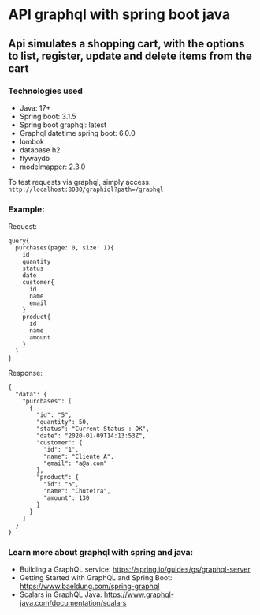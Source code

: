 # API graphql with spring boot java

## Api simulates a shopping cart, with the options to list, register, update and delete items from the cart

### Technologies used

- Java: 17+
- Spring boot: 3.1.5
- Spring boot graphql: latest
- Graphql datetime spring boot: 6.0.0
- lombok
- database h2
- flywaydb
- modelmapper: 2.3.0

To test requests via graphql, simply access: `http://localhost:8080/graphiql?path=/graphql`

### Example:

Request:
  
```
query{
  purchases(page: 0, size: 1){
    id
    quantity
    status
    date
    customer{
      id
      name
      email
    }
    product{
      id
      name
      amount
    }
  }
}
```

  
Response:

```
{
  "data": {
    "purchases": [
      {
        "id": "5",
        "quantity": 50,
        "status": "Current Status : OK",
        "date": "2020-01-09T14:13:53Z",
        "customer": {
          "id": "1",
          "name": "Cliente A",
          "email": "a@a.com"
        },
        "product": {
          "id": "5",
          "name": "Chuteira",
          "amount": 130
        }
      }
    ]
  }
}
```

### Learn more about graphql with spring and java:
- Building a GraphQL service: https://spring.io/guides/gs/graphql-server
- Getting Started with GraphQL and Spring Boot: https://www.baeldung.com/spring-graphql
- Scalars in GraphQL Java: https://www.graphql-java.com/documentation/scalars


